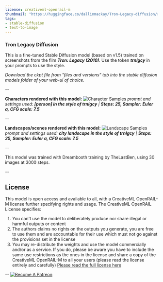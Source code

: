 ```yaml
---
license: creativeml-openrail-m
thumbnail: "https://huggingface.co/dallinmackay/Tron-Legacy-diffusion/resolve/main/trnlgcy-preview.jpg"
tags:
- stable-diffusion
- text-to-image
---
```

### Tron Legacy Diffusion

This is a fine-tuned Stable Diffusion model (based on v1.5) trained on screenshots from the film **_Tron: Legacy (2010)_**. Use the token **_trnlgcy_** in your prompts to use the style.

_Download the ckpt file from "files and versions" tab into the stable diffusion models folder of your web-ui of choice._

--

**Characters rendered with this model:**
![Character Samples](https://huggingface.co/dallinmackay/Tron-Legacy-diffusion/resolve/main/trnlgcy-preview.jpg)
  _prompt and settings used: **[person] in the style of trnlgcy** | **Steps: 25, Sampler: Euler a, CFG scale: 7.5**_

--

**Landscapes/scenes rendered with this model:**
![Landscape Samples](https://huggingface.co/dallinmackay/Tron-Legacy-diffusion/resolve/main/trnlgcy-preview2.jpg)
  _prompt and settings used: **city landscape in the style of trnlgcy** | **Steps: 25, Sampler: Euler a, CFG scale: 7.5**_

--

This model was trained with Dreambooth training by TheLastBen, using 30 images at 3000 steps.

--

## License

This model is open access and available to all, with a CreativeML OpenRAIL-M license further specifying rights and usage.
The CreativeML OpenRAIL License specifies: 

1. You can't use the model to deliberately produce nor share illegal or harmful outputs or content 
2. The authors claims no rights on the outputs you generate, you are free to use them and are accountable for their use which must not go against the provisions set in the license
3. You may re-distribute the weights and use the model commercially and/or as a service. If you do, please be aware you have to include the same use restrictions as the ones in the license and share a copy of the CreativeML OpenRAIL-M to all your users (please read the license entirely and carefully)
[Please read the full license here](https://huggingface.co/spaces/CompVis/stable-diffusion-license)

--
[![Become A Patreon](https://badgen.net/badge/become/a%20patron/F96854)](https://www.patreon.com/dallinmackay)